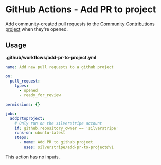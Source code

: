 # GitHub Actions - Add PR to project

Add community-created pull requests to the [Community Contributions project](https://github.com/orgs/silverstripe/projects/4) when they're opened.

## Usage

**.github/workflows/add-pr-to-project.yml**
```yml
name: Add new pull requests to a github project

on:
  pull_request:
    types:
      - opened
      - ready_for_review

permissions: {}

jobs:
  addprtoproject:
    # Only run on the silverstripe account
    if: github.repository_owner == 'silverstripe'
    runs-on: ubuntu-latest
    steps:
      - name: Add PR to github project
        uses: silverstripe/add-pr-to-project@v1
```

This action has no inputs.

